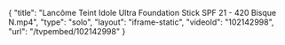 {
    "title": "Lanc&ocirc;me Teint Idole Ultra Foundation Stick SPF 21 - 420 Bisque N.mp4",
    "type": "solo",
    "layout": "iframe-static",
    "videoId": "102142998",
    "url": "\/tvpembed\/102142998"
}